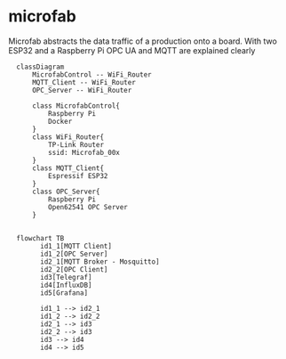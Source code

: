 # microfab
Microfab abstracts the data traffic of a production onto a board. With two ESP32 and a Raspberry Pi OPC UA and MQTT are explained clearly


```mermaid
  classDiagram
      MicrofabControl -- WiFi_Router
      MQTT_Client -- WiFi_Router
      OPC_Server -- WiFi_Router

      class MicrofabControl{
          Raspberry Pi
          Docker
      }
      class WiFi_Router{
          TP-Link Router
          ssid: Microfab_00x
      }
      class MQTT_Client{
          Espressif ESP32
      }
      class OPC_Server{
          Raspberry Pi
          Open62541 OPC Server      
      }
      
```


```mermaid
  flowchart TB
        id1_1[MQTT Client]
        id1_2[OPC Server]
        id2_1[MQTT Broker - Mosquitto]
        id2_2[OPC Client]
        id3[Telegraf]
        id4[InfluxDB]
        id5[Grafana]

        id1_1 --> id2_1
        id1_2 --> id2_2
        id2_1 --> id3
        id2_2 --> id3
        id3 --> id4
        id4 --> id5
      
```
